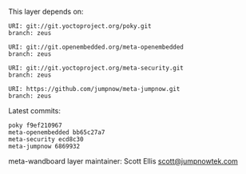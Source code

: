 This layer depends on:

    URI: git://git.yoctoproject.org/poky.git
    branch: zeus

    URI: git://git.openembedded.org/meta-openembedded
    branch: zeus

    URI: git://git.yoctoproject.org/meta-security.git
    branch: zeus

    URI: https://github.com/jumpnow/meta-jumpnow.git
    branch: zeus

Latest commits:

    poky f9ef210967
    meta-openembedded bb65c27a7
    meta-security ecd8c30
    meta-jumpnow 6869932

meta-wandboard layer maintainer: Scott Ellis <scott@jumpnowtek.com>
